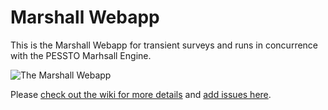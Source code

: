 # Marshall Webapp

This is the Marshall Webapp for transient surveys and runs in concurrence with the PESSTO Marhsall Engine. 

![The Marshall Webapp](http://i.imgur.com/G2Oro5Q.png)

Please [check out the wiki for more details](https://github.com/thespacedoctor/marshall_webapp_wiki/wiki) and [add issues here](https://github.com/thespacedoctor/marshall_webapp_wiki/issues).



